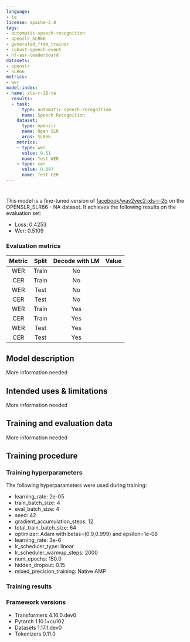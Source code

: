 ```yaml
---
language:
- te
license: apache-2.0
tags:
- automatic-speech-recognition
- openslr_SLR66
- generated_from_trainer
- robust-speech-event
- hf-asr-leaderboard
datasets:
- openslr
- SLR66
metrics:
- wer
model-index:
- name: xls-r-1B-te
  results:
  - task:
      type: automatic-speech-recognition
      name: Speech Recognition
    dataset:
      type: openslr
      name: Open SLR
      args: SLR66
    metrics:
    - type: wer
      value: 0.51
      name: Test WER
    - type: cer
      value: 0.097
      name: Test CER
---
```


<!-- This model card has been generated automatically according to the information the Trainer had access to. You
should probably proofread and complete it, then remove this comment. -->

# 

This model is a fine-tuned version of [facebook/wav2vec2-xls-r-2b](https://huggingface.co/facebook/wav2vec2-xls-r-2b) on the OPENSLR_SLR66 - NA dataset.
It achieves the following results on the evaluation set:
- Loss: 0.4253
- Wer: 0.5109


### Evaluation metrics

| Metric | Split  | Decode with LM | Value     |
|:------:|:------:|:--------------:|:---------:|
| WER    | Train  | No             |      |
| CER    | Train  | No             |      |
| WER    | Test   | No             |      |
| CER    | Test   | No             |      |
| WER    | Train  | Yes            |      |
| CER    | Train  | Yes            |      |
| WER    | Test   | Yes            |      |
| CER    | Test   | Yes            |      |


## Model description

More information needed

## Intended uses & limitations

More information needed

## Training and evaluation data

More information needed

## Training procedure

### Training hyperparameters

The following hyperparameters were used during training:
- learning_rate: 2e-05
- train_batch_size: 4
- eval_batch_size: 4
- seed: 42
- gradient_accumulation_steps: 12
- total_train_batch_size: 64
- optimizer: Adam with betas=(0.9,0.999) and epsilon=1e-08
- learning_rate: 3e-6
- lr_scheduler_type: linear
- lr_scheduler_warmup_steps: 2000
- num_epochs: 150.0
- hidden_dropout: 0.15
- mixed_precision_training: Native AMP

### Training results




### Framework versions

- Transformers 4.16.0.dev0
- Pytorch 1.10.1+cu102
- Datasets 1.17.1.dev0
- Tokenizers 0.11.0
